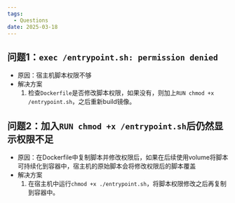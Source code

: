 ```yaml
---
tags:
  - Questions
date: 2025-03-18
---
```

## 问题1：`exec /entrypoint.sh: permission denied`
- 原因：宿主机脚本权限不够
- 解决方案
	1. 检查`Dockerfile`是否修改脚本权限，如果没有，则加上`RUN chmod +x /entrypoint.sh`，之后重新build镜像。
## 问题2：加入`RUN chmod +x /entrypoint.sh`后仍然显示权限不足
- 原因：在Dockerfile中复制脚本并修改权限后，如果在后续使用volume将脚本可持续化到容器中，宿主机的原始脚本会将修改权限后的脚本覆盖
- 解决方案
	1. 在宿主机中运行`chmod +x ./entrypoint.sh`，将脚本权限修改之后再复制到容器中。